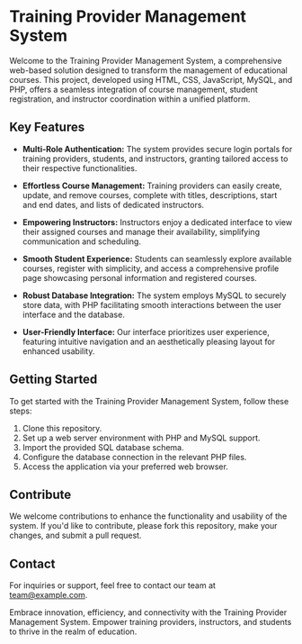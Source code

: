 # Training Provider Management System

Welcome to the Training Provider Management System, a comprehensive web-based solution designed to transform the management of educational courses. This project, developed using HTML, CSS, JavaScript, MySQL, and PHP, offers a seamless integration of course management, student registration, and instructor coordination within a unified platform.

## Key Features

- **Multi-Role Authentication:** The system provides secure login portals for training providers, students, and instructors, granting tailored access to their respective functionalities.

- **Effortless Course Management:** Training providers can easily create, update, and remove courses, complete with titles, descriptions, start and end dates, and lists of dedicated instructors.

- **Empowering Instructors:** Instructors enjoy a dedicated interface to view their assigned courses and manage their availability, simplifying communication and scheduling.

- **Smooth Student Experience:** Students can seamlessly explore available courses, register with simplicity, and access a comprehensive profile page showcasing personal information and registered courses.

- **Robust Database Integration:** The system employs MySQL to securely store data, with PHP facilitating smooth interactions between the user interface and the database.

- **User-Friendly Interface:** Our interface prioritizes user experience, featuring intuitive navigation and an aesthetically pleasing layout for enhanced usability.

## Getting Started

To get started with the Training Provider Management System, follow these steps:

1. Clone this repository.
2. Set up a web server environment with PHP and MySQL support.
3. Import the provided SQL database schema.
4. Configure the database connection in the relevant PHP files.
5. Access the application via your preferred web browser.

## Contribute

We welcome contributions to enhance the functionality and usability of the system. If you'd like to contribute, please fork this repository, make your changes, and submit a pull request.

## Contact

For inquiries or support, feel free to contact our team at [team@example.com](mailto:team@example.com).

Embrace innovation, efficiency, and connectivity with the Training Provider Management System. Empower training providers, instructors, and students to thrive in the realm of education.

